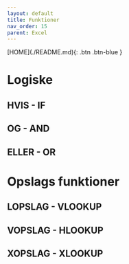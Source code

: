 ```yaml
---
layout: default
title: Funktioner
nav_order: 15
parent: Excel
---
```


<span class="fs-1">
[HOME](./README.md){: .btn .btn-blue }
</span>



# Logiske 

## HVIS - IF

## OG - AND

## ELLER - OR

## 

# Opslags funktioner

## LOPSLAG - VLOOKUP

## VOPSLAG - HLOOKUP

## XOPSLAG - XLOOKUP